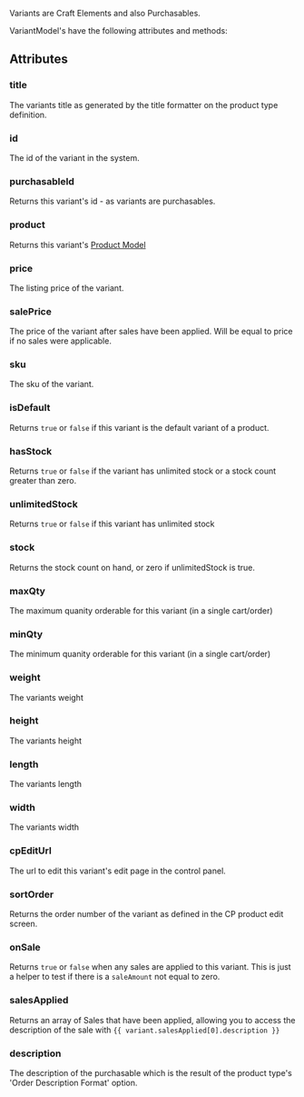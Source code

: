 Variants are Craft Elements and also Purchasables.

VariantModel's have the following attributes and methods:

## Attributes

### title

The variants title as generated by the title formatter on the product type definition.

### id

The id of the variant in the system.

### purchasableId

Returns this variant's id - as variants are purchasables.

### product

Returns this variant's [Product Model](product-model.md) 

### price

The listing price of the variant.

### salePrice

The price of the variant after sales have been applied. Will be equal to price if no sales were applicable.

### sku

The sku of the variant.

### isDefault

Returns `true` or `false` if this variant is the default variant of a product.

### hasStock

Returns `true` or `false` if the variant has unlimited stock or a stock count greater than zero.

### unlimitedStock

Returns `true` or `false` if this variant has unlimited stock

### stock

Returns the stock count on hand, or zero if unlimitedStock is true.

### maxQty

The maximum quanity orderable for this variant (in a single cart/order)

### minQty

The minimum quanity orderable for this variant (in a single cart/order)

### weight

The variants weight

### height

The variants height

### length

The variants length

### width

The variants width

### cpEditUrl

The url to edit this variant's edit page in the control panel.

### sortOrder

Returns the order number of the variant as defined in the CP product edit screen.

### onSale

Returns `true` or `false` when any sales are applied to this variant. This is just a helper to test if there is a `saleAmount` not equal to zero.

### salesApplied

Returns an array of Sales that have been applied, allowing you to access the description of the sale with `{{ variant.salesApplied[0].description }}`

### description

The description of the purchasable which is the result of the product type's 'Order Description Format' option.

